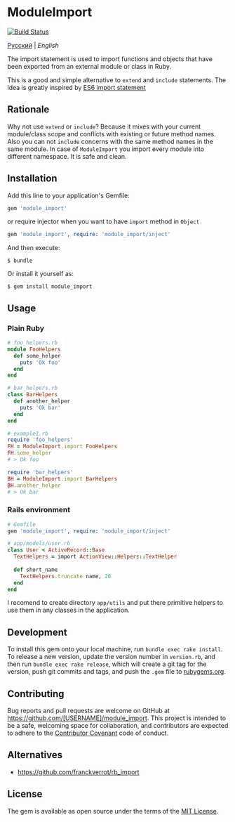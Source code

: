 # ModuleImport

[![Build Status](https://travis-ci.org/dapi/module_import.svg?branch=master)](https://travis-ci.org/dapi/module_import)

[Русский](README.ru.md) | *English*

The import statement is used to import functions and objects that have been exported from an external module or class in Ruby.

This is a good and simple alternative to `extend` and `include` statements. The idea is greatly inspired by [ES6 import statement](https://developer.mozilla.org/en/docs/web/javascript/reference/statements/import)

## Rationale

Why not use `extend` or `include`? Because it mixes with your current module/class scope and conflicts with existing or future method names. Also you can not `include` concerns with the same method names in the same module. In case of `ModuleImport` you import every module into different namespace. It is safe and clean.

## Installation

Add this line to your application's Gemfile:

```ruby
gem 'module_import'
```

or require injector when you want to have `import` method in `Object`

```ruby
gem 'module_import', require: 'module_import/inject'
```

And then execute:

    $ bundle

Or install it yourself as:

    $ gem install module_import

## Usage

### Plain Ruby

```ruby
# foo_helpers.rb
module FooHelpers
  def some_helper
    puts 'Ok foo'
  end
end

# bar_helpers.rb
class BarHelpers
  def another_helper
    puts 'Ok bar'
  end
end

# example1.rb
require 'foo_helpers'
FH = ModuleImport.import FooHelpers
FH.some_helper
# > Ok foo

require 'bar_helpers'
BH = ModuleImport.import BarHelpers
BH.another_helper
# > Ok bar
```

### Rails environment

```ruby
# Gemfile
gem 'module_import', require: 'module_import/inject'

# app/models/user.rb
class User < ActiveRecord::Base
  TextHelpers = import ActionView::Helpers::TextHelper
  
  def short_name
    TextHelpers.truncate name, 20
  end
end
```

I recomend to create directory `app/utils` and put there primitive helpers to use them in any classes in the application.

## Development

To install this gem onto your local machine, run `bundle exec rake install`. To release a new version, update the version number in `version.rb`, and then run `bundle exec rake release`, which will create a git tag for the version, push git commits and tags, and push the `.gem` file to [rubygems.org](https://rubygems.org).

## Contributing

Bug reports and pull requests are welcome on GitHub at https://github.com/[USERNAME]/module_import. This project is intended to be a safe, welcoming space for collaboration, and contributors are expected to adhere to the [Contributor Covenant](contributor-covenant.org) code of conduct.


## Alternatives

* https://github.com/franckverrot/rb_import

## License

The gem is available as open source under the terms of the [MIT License](http://opensource.org/licenses/MIT).

